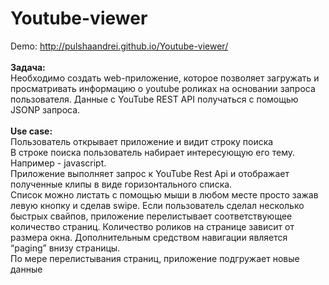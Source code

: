 # Youtube-viewer
Demo: http://pulshaandrei.github.io/Youtube-viewer/
</br>
</br>
<b>Задача:</b>
</br>
Необходимо создать web-приложение, которое позволяет загружать и просматривать информацию о youtube роликах на основании запроса пользователя. Данные с YouTube REST API получаться с помощью JSONP запроса.
</br>
</br>
<b>Use case:</b>
</br>
Пользователь открывает приложение и видит строку поиска</br>
В строке поиска пользователь набирает интересующую его тему. Например - javascript.</br>
Приложение выполняет запрос к YouTube Rest Api и отображает полученные клипы в виде горизонтального списка.</br>
Список можно листать с помощью мыши в любом месте просто зажав левую кнопку и сделав swipe. Если пользователь сделал несколько быстрых свайпов, приложение перелистывает соответствующее количество страниц. Количество роликов на странице зависит от размера окна. Дополнительным средством навигации является “paging” внизу страницы.</br>
По мере перелистывания страниц, приложение подгружает новые данные
